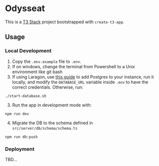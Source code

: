 # Odysseat

This is a [T3 Stack](https://create.t3.gg/) project bootstrapped with `create-t3-app`.


## Usage

### Local Development
1.  Copy the `.env.example` file to `.env`.
2.  If on windows, change the terminal from Powershell to a Unix environment like git bash
3.  If using Laragon, use [this guide](https://dev.to/dendihandian/adding-postgresql-to-laragon-2kde) to add Postgres to your instance, run it locally, and modify the `DATABASE_URL` variable inside `.env` to have the correct credentials. Otherwise, run:
```
./start-database.sh
```

3. Run the app in development mode with:
```
npm run dev
```

4. Migrate the DB to the schema defined in `src/server/db/schema/schema.ts`
```
npm run db:push
```

### Deployment

TBD...
